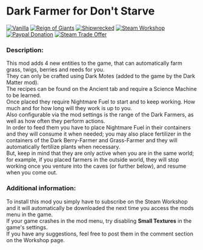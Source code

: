 # Dark Farmer for Don't Starve

[![Vanilla](https://img.shields.io/badge/vanilla-yes-brightgreen.svg)](http://steamcommunity.com/sharedfiles/filedetails/?id=501860211) 
[![Reign of Giants](https://img.shields.io/badge/RoG-yes-brightgreen.svg)](http://steamcommunity.com/sharedfiles/filedetails/?id=501860211) 
[![Shipwrecked](https://img.shields.io/badge/SW-yes-brightgreen.svg)](http://steamcommunity.com/sharedfiles/filedetails/?id=501860211) 
[![Steam Workshop](https://img.shields.io/badge/steam-workshop-blue.svg)](http://steamcommunity.com/sharedfiles/filedetails/?id=501860211) 
[![Paypal Donation](https://img.shields.io/badge/donate-paypal-orange.svg)](https://www.paypal.com/cgi-bin/webscr?cmd=_s-xclick&hosted_button_id=7AJKEDU7BYRRG) 
[![Steam Trade Offer](https://img.shields.io/badge/donate-steam%20trade%20offer-orange.svg)](https://steamcommunity.com/tradeoffer/new/?partner=42003848&token=tB7Jhg1K)

###  Description:
This mod adds 4 new entities to the game, that can automatically farm grass, twigs, berries and reeds for you.</br>
They can only be crafted using Dark Motes (added to the game by the Dark Matter mod).</br>
The recipes can be found on the Ancient tab and require a Science Machine to be learned.</br>
Once placed they require Nightmare Fuel to start and to keep working. How much and for how long will they work is up to you.</br>
Also configurable via the mod settings is the range of the Dark Farmers, as well as how often they perform actions.</br>
In order to feed them you have to place Nightmare Fuel in their containers and they will consume it when needed; you may also place fertilizer in the containers of the Dark Berry-Farmer and Grass-Farmer and they will automatically fertilize plants when necessary.</br>
But, keep in mind that they are only active when you are in the same world; for example, if you placed farmers in the outside world, they will stop working once you venture into the caves (or further below), and resume when you come out.</br>

###  Additional information:
To install this mod you simply have to subscribe on the Steam Workshop and it will automatically be downloaded the next time you access the mods menu in the game.</br>
If your game crashes in the mod menu, try disabling __Small Textures__ in the game's settings.</br>
If you have any suggestions, feel free to post them in the comment section on the Workshop page.</br>

